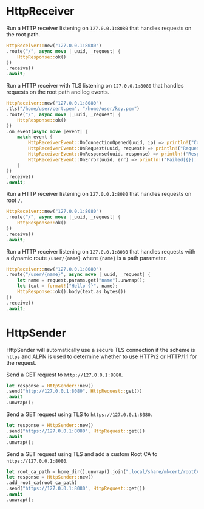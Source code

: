 # HttpReceiver

Run a HTTP receiver listening on `127.0.0.1:8080` that handles requests on the root path.
``` rust
HttpReceiver::new("127.0.0.1:8080")
.route("/", async move |_uuid, _request| {
    HttpResponse::ok()
})
.receive()
.await;
```

Run a HTTP receiver with TLS listening on `127.0.0.1:8080` that handles requests on the root path and log events.
``` rust
HttpReceiver::new("127.0.0.1:8080")
.tls("/home/user/cert.pem", "/home/user/key.pem")
.route("/", async move |_uuid, _request| {
    HttpResponse::ok()
})
.on_event(async move |event| {
    match event {
        HttpReceiverEvent::OnConnectionOpened(uuid, ip) => println!("Connection[{}] opened: {}", uuid, ip),
        HttpReceiverEvent::OnRequest(uuid, request) => println!("Request[{}]: {:?}", uuid, request),
        HttpReceiverEvent::OnResponse(uuid, response) => println!("Response[{}]: {:?}", uuid, response),
        HttpReceiverEvent::OnError(uuid, err) => println!("Failed[{}]: {}", uuid, err),
    }
})
.receive()
.await;
```

Run a HTTP receiver listening on `127.0.0.1:8080` that handles requests on root `/`.
``` rust
HttpReceiver::new("127.0.0.1:8080")
.route("/", async move |_uuid, _request| {
    HttpResponse::ok()
})
.receive()
.await;
```

Run a HTTP receiver listening on `127.0.0.1:8080` that handles requests with a dynamic route `/user/{name}` where `{name}` is a path parameter.
``` rust
HttpReceiver::new("127.0.0.1:8080")
.route("/user/{name}", async move |_uuid, _request| {
    let name = request.params.get("name").unwrap();
    let text = format!("Hello {}", name);
    HttpResponse::ok().body(text.as_bytes())
})
.receive()
.await;
```

# HttpSender
HttpSender will automatically use a secure TLS connection if the scheme is `https` and ALPN is used to determine whether to use HTTP/2 or HTTP/1.1 for the request.

Send a GET request to `http://127.0.0.1:8080`.
``` rust
let response = HttpSender::new()
.send("http://127.0.0.1:8080", HttpRequest::get())
.await
.unwrap();
```

Send a GET request using TLS to `https://127.0.0.1:8080`.
``` rust
let response = HttpSender::new()
.send("https://127.0.0.1:8080", HttpRequest::get())
.await
.unwrap();
```

Send a GET request using TLS and add a custom Root CA to `https://127.0.0.1:8080`.
``` rust
let root_ca_path = home_dir().unwrap().join(".local/share/mkcert/rootCA.pem");
let response = HttpSender::new()
.add_root_ca(root_ca_path)
.send("https://127.0.0.1:8080", HttpRequest::get())
.await
.unwrap();
```